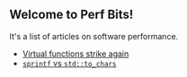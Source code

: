 ## Welcome to Perf Bits!

It's a list of articles on software performance.

- [Virtual functions strike again](virtual-functions-strike-again.jl.html)
- [`sprintf` vs `std::to_chars`](sprintf_vs_to_chars.jl.html)
